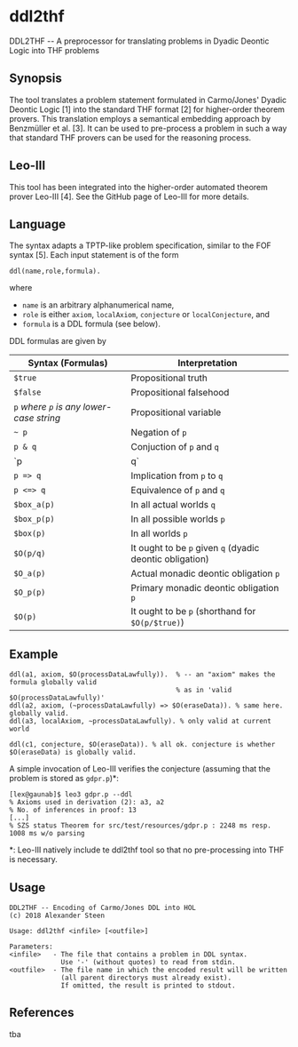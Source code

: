 # ddl2thf
DDL2THF -- A preprocessor for translating problems in Dyadic Deontic Logic into THF problems

## Synopsis
The tool translates a problem statement formulated in Carmo/Jones' Dyadic Deontic Logic [1] into
the standard THF format [2] for higher-order theorem provers. This translation employs
a semantical embedding approach by Benzmüller et al. [3].
It can be used to pre-process a problem in such a way that standard THF provers can be used for the reasoning process.

## Leo-III
This tool has been integrated into the higher-order automated theorem prover Leo-III [4].
See the GitHub page of Leo-III for more details.

## Language
The syntax adapts a TPTP-like problem specification, similar to the FOF syntax [5].
Each input statement is of the form

```
ddl(name,role,formula).
```
where
-  `name` is an arbitrary alphanumerical name,
-  `role` is either `axiom`, `localAxiom`, `conjecture` or `localConjecture`, and
-  `formula` is a DDL formula (see below).

DDL formulas are given by

| Syntax (Formulas)   | Interpretation |
| ------------- | ------------- |
| `$true`  | Propositional truth  |
| `$false`  | Propositional falsehood  |
| `p` *where `p` is any lower-case string*  | Propositional variable  |
| `~ p` | Negation of `p`  |
| `p & q` | Conjuction of `p` and `q` |
| `p | q` | Disjunction of `p` and `q` |
| `p => q` | Implication from `p` to `q` |
| `p <=> q` | Equivalence of `p` and `q` |
| `$box_a(p)` | In all actual worlds `q` |
| `$box_p(p)` | In all possible worlds `p` |
| `$box(p)` | In all worlds `p` |
| `$O(p/q)` | It ought to be `p` given `q` (dyadic deontic obligation) |
| `$O_a(p)` | Actual monadic deontic obligation `p` |
| `$O_p(p)` | Primary monadic deontic obligation `p` |
| `$O(p)` | It ought to be `p` (shorthand for `$O(p/$true)`) |

## Example
```
ddl(a1, axiom, $O(processDataLawfully)).  % -- an "axiom" makes the formula globally valid
                                          % as in 'valid $O(processDataLawfully)'
ddl(a2, axiom, (~processDataLawfully) => $O(eraseData)). % same here. globally valid.
ddl(a3, localAxiom, ~processDataLawfully). % only valid at current world

ddl(c1, conjecture, $O(eraseData)). % all ok. conjecture is whether $O(eraseData) is globally valid.
```

A simple invocation of Leo-III verifies the conjecture (assuming that the problem is stored as `gdpr.p`)*:
```
[lex@gaunab]$ leo3 gdpr.p --ddl
% Axioms used in derivation (2): a3, a2
% No. of inferences in proof: 13
[...]
% SZS status Theorem for src/test/resources/gdpr.p : 2248 ms resp. 1008 ms w/o parsing
``` 

*: Leo-III natively include te ddl2thf tool so that no pre-processing into THF is necessary.

## Usage

```
DDL2THF -- Encoding of Carmo/Jones DDL into HOL
(c) 2018 Alexander Steen

Usage: ddl2thf <infile> [<outfile>]

Parameters:
<infile>   - The file that contains a problem in DDL syntax.
             Use '-' (without quotes) to read from stdin.
<outfile>  - The file name in which the encoded result will be written
             (all parent directorys must already exist).
             If omitted, the result is printed to stdout.
```

## References
tba
